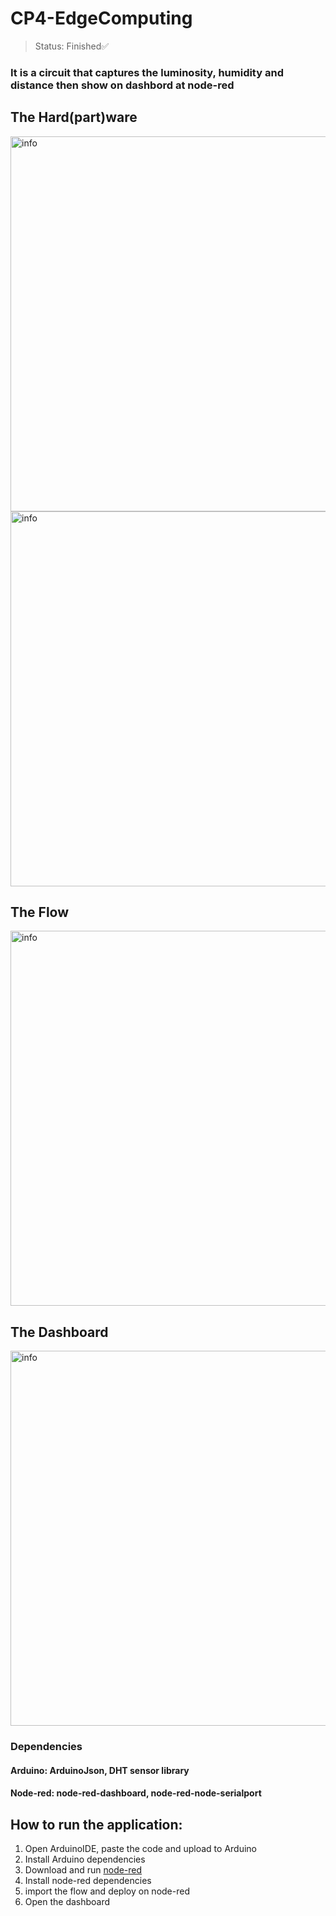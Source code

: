 # CP4-EdgeComputing

>Status: Finished✅

### It is a circuit that captures the luminosity, humidity and distance then show on dashbord at node-red


## The Hard(part)ware
<img width="600" alt="info" src="https://github.com/Victor-Otsuga/CP4-EdgeComputing/assets/105857027/d18e089d-f1b1-4735-a28e-2fe68f06b1ce">

<img width="600" alt="info" src="https://github.com/Victor-Otsuga/CP4-EdgeComputing/assets/105857027/80837c0f-aa69-494d-aa7d-88816948204c">

## The Flow
<img width="600" alt="info" src="https://github.com/Victor-Otsuga/CP4-EdgeComputing/assets/105857027/fdc8fc8c-f1b6-430e-b853-13b121144379">

## The Dashboard
<img width="600" alt="info" src="https://github.com/Victor-Otsuga/CP4-EdgeComputing/assets/105857027/3a1d786b-42f9-4340-b5a7-015cb46f6446">

### Dependencies 

#### Arduino: ArduinoJson, DHT sensor library
#### Node-red: node-red-dashboard, node-red-node-serialport


## How to run the application:
1) Open ArduinoIDE, paste the code and upload to Arduino
2) Install Arduino dependencies
4) Download and run <a href="https://nodered.org/docs/getting-started/local">node-red</a>
5) Install node-red dependencies
6) import the flow and deploy on node-red
7) Open the dashboard
   
